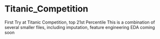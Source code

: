# Titanic_Competition
First Try at Titanic Competition, top 21st Percentile
This is  a combination of several smaller files, including imputation, feature engineering
EDA coming soon
